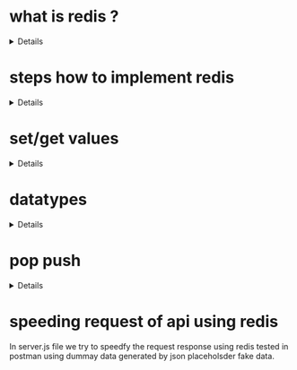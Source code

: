 # what is redis ?
<details>
Redis is often used for caching web pages, reducing load on servers and improving page loading times. It can also be used as a message broker to facilitate communication between different parts of an application. Additionally, Redis supports transactions, making it possible to execute multiple operations atomically.
</details>

# steps how to implement redis
<details>
    steps 1: Read the documentation
    steps 2: version may varies on different platforms like windows, mac, linux so used docker for verion controlling / settelement and containerization 
    to pull image : 
    Note: This all are in documentation

    -> docker run -d --name redis-stack -p 6379:6379 -p 8001:8001 redis/redis-stack:latest 
    // 6379 is the port no. where redis run actually
    // 8001 is the port no. where we can visulaize the redis not actually used in real project we so all thing through command line


    // to run in cli command 
    -> docker exec -it redis-stack redis-cli


</details>

# set/get values
<details>
To set value : set variable_name:id values1
# to set multipe value at once: mset variable_name:id values, variable_name:id values ,....
# to get mutiple value at once : mget variable_name:id , variable_name:id ,....
</details>

# datatypes
<details>
1-> string 
2-> array/ queues / stack
</details>

# pop push
<details>
    we have different methods like push : lpish, rpush ; pop : rpop, lpop zget many other can be read from documentation

</details>

# speeding request of api using redis
<deatils>
In server.js file we try to speedfy the request response using redis tested in postman using dummay data generated by json placeholsder fake data.
</details>